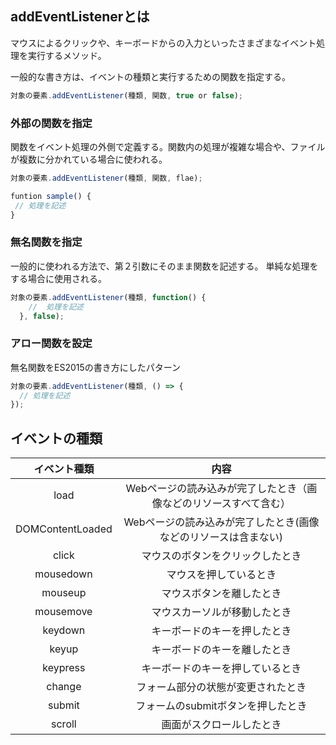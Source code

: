 ## addEventListenerとは

マウスによるクリックや、キーボードからの入力といったさまざまなイベント処理を実行するメソッド。

一般的な書き方は、イベントの種類と実行するための関数を指定する。
```js
対象の要素.addEventListener(種類, 関数, true or false);
```

### 外部の関数を指定
関数をイベント処理の外側で定義する。関数内の処理が複雑な場合や、ファイルが複数に分かれている場合に使われる。
```js
対象の要素.addEventListener(種類, 関数, flae);

funtion sample() {
 // 処理を記述
}
```

### 無名関数を指定
一般的に使われる方法で、第２引数にそのまま関数を記述する。
単純な処理をする場合に使用される。
```js
対象の要素.addEventListener(種類, function() {
    //  処理を記述
  }, false);
```

### アロー関数を設定
無名関数をES2015の書き方にしたパターン
　
```js
対象の要素.addEventListener(種類, () => {
  // 処理を記述
});　
```

## イベントの種類
| イベント種類 | 内容 |
|:---:|:---:|
| load | Webページの読み込みが完了したとき（画像などのリソースすべて含む） |
| DOMContentLoaded | Webページの読み込みが完了したとき(画像などのリソースは含まない) |
| click | マウスのボタンをクリックしたとき |
| mousedown | マウスを押しているとき |
| mouseup | マウスボタンを離したとき |
| mousemove | マウスカーソルが移動したとき |
| keydown | キーボードのキーを押したとき |
| keyup | キーボードのキーを離したとき |
| keypress | キーボードのキーを押しているとき |
| change | フォーム部分の状態が変更されたとき |
| submit | フォームのsubmitボタンを押したとき |
| scroll | 画面がスクロールしたとき |
